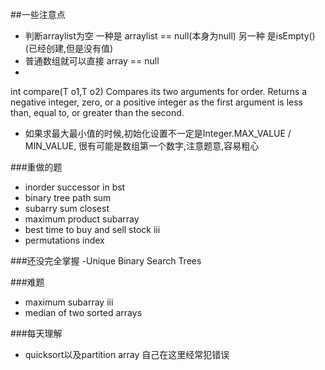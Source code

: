 ##一些注意点

- 判断arraylist为空 一种是 arraylist == null(本身为null) 另一种 是isEmpty() (已经创建,但是没有值)
- 普通数组就可以直接 array == null
-
int compare(T o1,T o2)
Compares its two arguments for order. Returns a negative integer, zero, or a positive integer as the first argument is less than, equal to, or greater than the second.
- 如果求最大最小值的时候,初始化设置不一定是Integer.MAX_VALUE / MIN_VALUE, 很有可能是数组第一个数字,注意题意,容易粗心


###重做的题
- inorder successor in bst
- binary tree path sum
- subarry sum closest
- maximum product subarray
- best time to buy and sell stock iii
- permutations index

###还没完全掌握
 -Unique Binary Search Trees

###难题
 - maximum subarray iii
 - median of two sorted arrays

###每天理解
 - quicksort以及partition array 自己在这里经常犯错误
